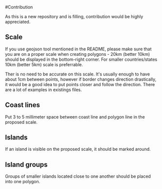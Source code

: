 #Contribution

As this is a new repository and is filling, contribution would be highly appreciated. 

## Scale
If you use geojson tool mentioned in the README, please make sure that you are on a proper scale when creating 
polygons - 20km (better 10km) should be displayed in the bottom-right corner. For smaller countries/states 
10km (better 5km) scale is preferrable.

Ther is no need to be accurate on this scale. It's usually enough to have about 1cm between points, however if border
changes direction drastically, it would be a good idea to put points closer and follow the direction. There are a lot 
of examples in existings files.

## Coast lines
Put 3 to 5 millimeter space between coast line and polygon line in the proposed scale.

## Islands
If an island is visible on the proposed scale, it should be marked around.

## Island groups
Groups of smaller islands located close to one another should be placed into one polygon.
